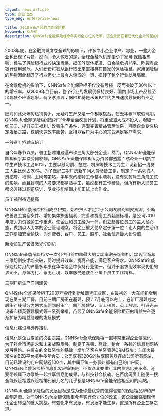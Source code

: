 ```yaml
---
layout: news_article
type: 企业动态
type_eng: enterprise-news

title: 2010日新月异的全能保险柜
keywords: 保险柜
description: QNNSafe全能保险柜今年实行全方位的改革，该企业面临着现代化企业转型的重大挑战。有变化才有发展，有发展才能生存，这是所有企业生存之道。
---
```

2008年底，在金融海啸席卷全球的影响下，许多中小企业停产、歇业，一些大企业也出现了亏损。然而，令人惊叹的是，全球金融危机却推动了家用 [保险柜](http://www.qnn.com.cn/)热销，促进了保险柜行业的快速发展。据国外媒体报道，自金融危机以来，欧美商业银行信用濒危，人们纷纷将钱从银行取出来直接存在自家的保险柜里。家用保险柜的热销因此翻开了行业历史上最令人惊叹的一页，扭转了整个行业发展局面。

在金融危机的影响下，QNNSafe全能保险柜不仅没有亏损，反而突破了30%以上的增长率。从2009年到目前，整个行业的发展仍保持良好，国内市场上产品甚至出现供不应求现象。有专家预言：保险柜将是未来10年内发展速度最快的行业之一。

应对如此火爆的热销势头，无疑对生产又是一个极限挑战。在去年春节放假前期，QNNSafe全能保险柜准备好了今年全面改革计划，将重点加大成本投入，增加一线员工、提升员工福利、改善生产条件，逐渐完善精益管理体系，巩固企业良性稳定发展之路，做到快速效率服务，坚持以客户为中心的宗旨满足客户需求.

一线员工招聘与培训

自今年春节以来，普工招聘难题遍布珠三角大部分企业，然而，QNNSafe全能保险柜似乎并没受到影响。QNNSafe全能保险柜人力资源部透露：该企业一线员工中生产技术工占60%，主要以线切割、数控、机床等技术工为主，现新招一线员工人数比例占30%。为了做好三期厂房新车间人员储备工作，制定了一系列的人员招聘、培训、上岗等策略，半年来的招聘工作基本顺利，没有受到珠三角用工荒的影响。而且招聘的人员要求都是熟手工，虽然都有工作经验，但所有新入职员工都必须经过职前培训、专业技能培训才能正试上岗作业。

员工福利待遇提高

QNNSafe全能保险柜自成立伊始，始终把人才定位于公司发展的重要资源。不断改善员工食宿条件、增加集体旅游福利、完善和提高工资薪酬标准，是公司2010年度人力资源的工作重点。使企业和员工融为一体，树立起每位员工的主人翁心态，做到以人为本的企业管理理念，将企业重大使命定于第一位：让人类的生活和工作更加安全愉快，为消费者、客户、员工、股东、社会创造最大化价值

新增加生产设备激光切割机

QNNSafe全能保险柜又一次引进目前中国最大的大功率激光切割机，实现平面与三维切割技术新突破，同时提升效率，提高产能，满足客户需求。QNNSafe全能保险柜每月的产量多年来在华南地区中保持行业第一，但对于追求高效率现代化的该企业，身体力行、永无止境、效率服务是该企业每个员工工作精神。

三期厂房生产车间建设

QNNSafe全能保险柜于2007年搬迁到新址凤翔工业区，由最初的一大车间扩增到现在第三期厂房，目前三期厂房正在基建，预计7月底可以完工，在新厂房建成之后生产线将分为两大车间同时生产。新厂房建设、员工招聘、员工培训、引进先进设备和精英管理模式等一系列举措，凸显了QNNSafe全能保险柜正由精益生产逐渐扩展为精益管理的发展模式.

信息化建设与外界接轨

信息化是企业变革的必由之路。QNNSafe全能保险柜一直非常重视企业信息化，为了符合市场需求和未来战略发展，制定了完善、高效、整合一系列的信息化网络发展思路。在原有的金碟系统的基础上增加了客户关系管理CRM系统；与国内最知名的B2B平台携手多年会员；公司享有320G的独享服务器存放公司所有网站，目前已建设的门户网站近100个，其中属下每一办事处都有自己的门户网。QNNSafe全能保险柜信息化发展策略是：不仅企业要做行业内信息化先驱者，还要带领属下办事处一起共享信息化成果，与科技社会接轨。在百度网页上随便一搜全能保险柜或保险柜排列前几名的几乎都是QNNSafe全能保险柜公司的网站。

QNNSafe全能保险柜的发展目标是成为全球最优秀的值得信赖的保险柜品牌和产品制造商。对于QNNSafe全能保险柜今年实行全方位的改革，该企业面临着现代化企业转型的重大挑战。有变化才有发展，有发展才能生存，这是所有企业生存之道。
